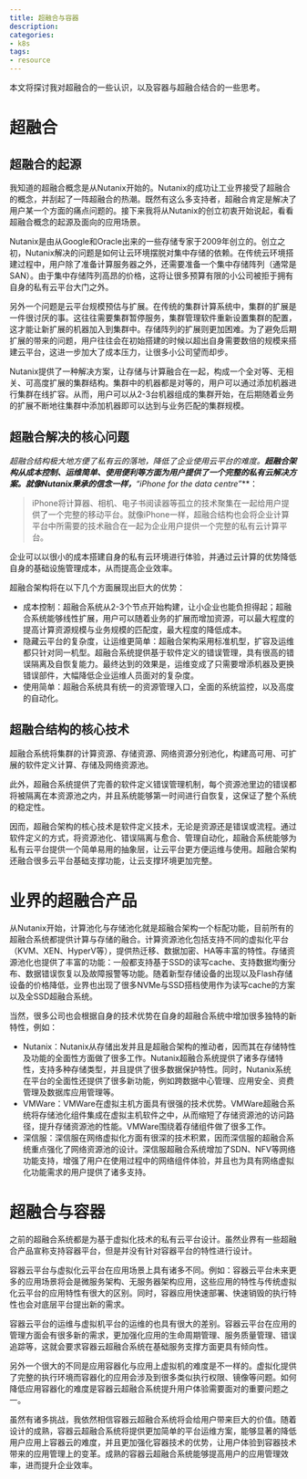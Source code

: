 ```yaml
---
title: 超融合与容器
description: 
categories:
- k8s
tags:
- resource
---
```


本文将探讨我对超融合的一些认识，以及容器与超融合结合的一些思考。

# 超融合
## 超融合的起源
我知道的超融合概念是从Nutanix开始的。Nutanix的成功让工业界接受了超融合的概念，并刮起了一阵超融合的热潮。既然有这么多支持者，超融合肯定是解决了用户某一个方面的痛点问题的。接下来我将从Nutanix的创立初衷开始说起，看看超融合概念的起源及面向的应用场景。

Nutanix是由从Google和Oracle出来的一些存储专家于2009年创立的。创立之初，Nutanix解决的问题是如何让云环境摆脱对集中存储的依赖。在传统云环境搭建过程中，用户除了准备计算服务器之外，还需要准备一个集中存储阵列（通常是SAN）。由于集中存储阵列高昂的价格，这将让很多预算有限的小公司被拒于拥有自身的私有云平台大门之外。

另外一个问题是云平台规模预估与扩展。在传统的集群计算系统中，集群的扩展是一件很讨厌的事。这往往需要集群暂停服务，集群管理软件重新设置集群的配置，这才能让新扩展的机器加入到集群中。存储阵列的扩展则更加困难。为了避免后期扩展的带来的问题，用户往往会在初始搭建的时候以超出自身需要数倍的规模来搭建云平台，这进一步加大了成本压力，让很多小公司望而却步。

Nutanix提供了一种解决方案，让存储与计算融合在一起，构成一个全对等、无相关、可高度扩展的集群结构。集群中的机器都是对等的，用户可以通过添加机器进行集群在线扩容。从而，用户可以从2-3台机器组成的集群开始，在后期随着业务的扩展不断地往集群中添加机器即可以达到与业务匹配的集群规模。
## 超融合解决的核心问题
**超融合结构极大地方便了私有云的落地，降低了企业使用云平台的难度。**超融合架构从成本控制、运维简单、使用便利等方面为用户提供了一个完整的私有云解决方案。就像Nutanix秉承的信念一样，***“iPhone for the data centre”***：
> iPhone将计算器、相机、电子书阅读器等孤立的技术聚集在一起给用户提供了一个完整的移动平台。就像iPhone一样，超融合结构也会将企业计算平台中所需要的技术融合在一起为企业用户提供一个完整的私有云计算平台。


企业可以以很小的成本搭建自身的私有云环境进行体验，并通过云计算的优势降低自身的基础设施管理成本，从而提高企业效率。

超融合架构将在以下几个方面展现出巨大的优势：

- 成本控制：超融合系统从2-3个节点开始构建，让小企业也能负担得起；超融合系统能够线性扩展，用户可以随着业务的扩展而增加资源，可以最大程度的提高计算资源规模与业务规模的匹配度，最大程度的降低成本。
- 隐藏云平台的复杂度，让运维更简单：超融合架构采用标准机型，扩容及运维都只针对同一机型。超融合系统提供基于软件定义的错误管理，具有很高的错误隔离及自恢复能力。最终达到的效果是，运维变成了只需要增添机器及更换错误部件，大幅降低企业运维人员面对的复杂度。
- 使用简单：超融合系统具有统一的资源管理入口，全面的系统监控，以及高度的自动化。

## 超融合结构的核心技术
超融合系统将集群的计算资源、存储资源、网络资源分别池化，构建高可用、可扩展的软件定义计算、存储及网络资源池。

此外，超融合系统提供了完善的软件定义错误管理机制，每个资源池里边的错误都将被隔离在本资源池之内，并且系统能够第一时间进行自恢复，这保证了整个系统的稳定性。

因而，超融合架构的核心技术是软件定义技术，无论是资源还是错误或流程。通过软件定义的方式，将资源池化、错误隔离与愈合、管理自动化，超融合系统能够为私有云平台提供一个简单易用的抽象层，让云平台更方便运维与使用。超融合架构还融合很多云平台基础支撑功能，让云支撑环境更加完整。

# 业界的超融合产品
从Nutanix开始，计算池化与存储池化就是超融合架构一个标配功能，目前所有的超融合系统都提供计算与存储的融合。计算资源池化包括支持不同的虚拟化平台（KVM、XEN、HyperV等），提供热迁移、数据加密、HA等丰富的特性。存储资源池化也提供了丰富的功能：一般都支持基于SSD的读写cache、支持数据均衡分布、数据错误恢复以及故障报警等功能。随着新型存储设备的出现以及Flash存储设备的价格降低，业界也出现了很多NVMe与SSD搭档使用作为读写cache的方案以及全SSD超融合系统。

当然，很多公司也会根据自身的技术优势在自身的超融合系统中增加很多独特的新特性，例如：

- Nutanix：Nutanix从存储出发并且是超融合架构的推动者，因而其在存储特性及功能的全面性方面做了很多工作。Nutanix超融合系统提供了诸多存储特性，支持多种存储类型，并且提供了很多数据保护特性。同时，Nutanix系统在平台的全面性还提供了很多新功能，例如跨数据中心管理、应用安全、资费管理及数据库应用管理等。
- VMWare：VMWare在虚拟主机方面具有很强的技术优势。VMWare超融合系统将存储池化组件集成在虚拟主机软件之中，从而缩短了存储资源池的访问路径，提升存储资源池的性能。VMWare围绕着存储组件做了很多工作。
- 深信服：深信服在网络虚拟化方面有很深的技术积累，因而深信服的超融合系统重点强化了网络资源池的设计。深信服超融合系统增加了SDN、NFV等网络功能支持，增强了用户在使用过程中的网络组件体验，并且也为具有网络虚拟化功能需求的用户提供了诸多支持。

# 超融合与容器
之前的超融合系统都是为基于虚拟化技术的私有云平台设计。虽然业界有一些超融合产品宣称支持容器平台，但是并没有针对容器平台的特性进行设计。

容器云平台与虚拟化云平台在应用场景上具有诸多不同。例如：容器云平台未来更多的应用场景将会是微服务架构、无服务器架构应用，这些应用的特性与传统虚拟化云平台的应用特性有很大的区别。同时，容器应用快速部署、快速销毁的执行特性也会对底层平台提出新的需求。

容器云平台的运维与虚拟机平台的运维的也具有很大的差别。容器云平台在应用的管理方面会有很多新的需求，更加强化应用的生命周期管理、服务质量管理、错误追踪等，这就会要求容器云超融合系统在基础服务支撑方面更具有倾向性。

另外一个很大的不同是应用容器化与应用上虚拟机的难度是不一样的。虚拟化提供了完整的执行环境而容器化的应用会涉及到很多类似执行权限、镜像等问题。如何降低应用容器化的难度是容器云超融合系统提升用户体验需要面对的重要问题之一。

虽然有诸多挑战，我依然相信容器云超融合系统将会给用户带来巨大的价值。随着设计的成熟，容器云超融合系统将提供更加简单的平台运维方案，能够显著的降低用户应用上容器云的难度，并且更加强化容器技术的优势，让用户体验到容器技术带来的应用管理上的变革。成熟的容器云超融合系统能够提高用户的应用管理效率，进而提升企业效率。